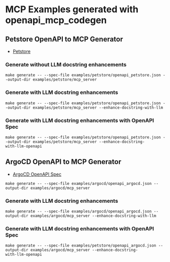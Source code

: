 # MCP Examples generated with openapi_mcp_codegen

## Petstore OpenAPI to MCP Generator

- [Petstore](https://petstore3.swagger.io/api/v3/openapi.json)

### Generate without LLM docstring enhancements

```
make generate -- --spec-file examples/petstore/openapi_petstore.json --output-dir examples/petstore/mcp_server
```

### Generate with LLM docstring enhancements

```
make generate -- --spec-file examples/petstore/openapi_petstore.json --output-dir examples/petstore/mcp_server --enhance-docstring-with-llm
```

### Generate with LLM docstring enhancements with OpenAPI Spec

```
make generate -- --spec-file examples/petstore/openapi_petstore.json --output-dir examples/petstore/mcp_server --enhance-docstring-
with-llm-openapi
```

## ArgoCD OpenAPI to MCP Generator

- [ArgoCD OpenAPI Spec](./argocd/argocd_openapi.json)

```
make generate -- --spec-file examples/argocd/openapi_argocd.json --output-dir examples/argocd/mcp_server
```

### Generate with LLM docstring enhancements

```
make generate -- --spec-file examples/argocd/openapi_argocd.json --output-dir examples/argocd/mcp_server --enhance-docstring-with-llm
```

### Generate with LLM docstring enhancements with OpenAPI Spec

```
make generate -- --spec-file examples/petstore/openapi_argocd.json --output-dir examples/argocd/mcp_server --enhance-docstring-
with-llm-openapi
```
